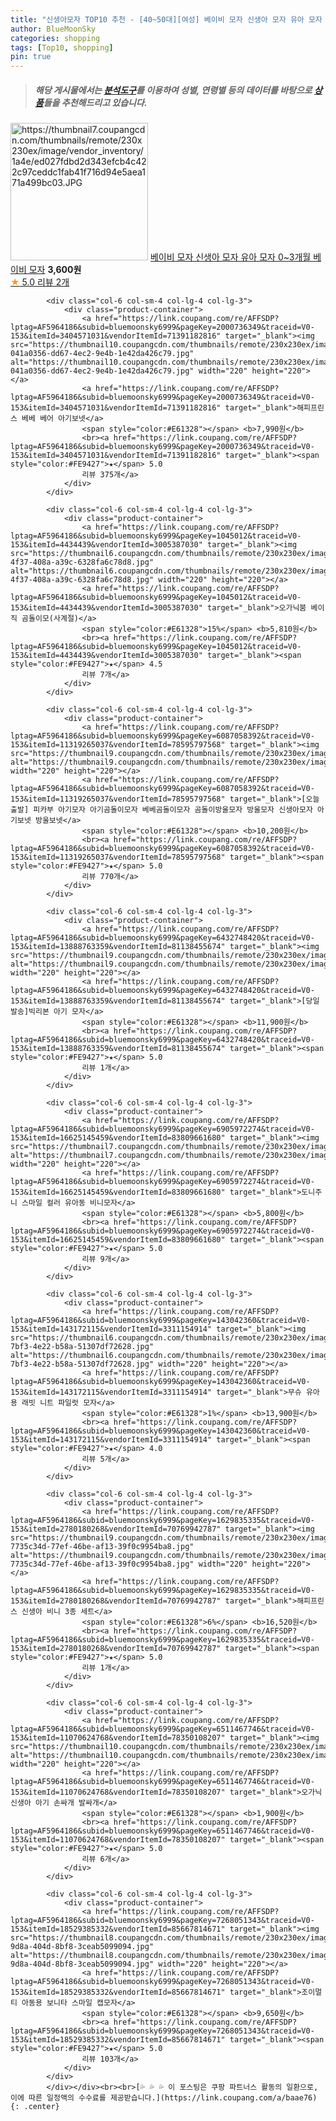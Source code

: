 ```yaml
---
title: "신생아모자 TOP10 추천 - [40~50대][여성] 베이비 모자 신생아 모자 유아 모자 0~3개월 베이비 모자"
author: BlueMoonSky
categories: shopping
tags: [Top10, shopping]
pin: true
---
```


> ##### 해당 게시물에서는 [**분석도구**](https://itemscout.io/)를 이용하여 **성별**, **연령별** 등의 데이터를 바탕으로 [**상품**](https://link.coupang.com/a/baae76)들을 추천해드리고 있습니다.
<div class="container"><div class="row">
            <div class="col-6 col-sm-4 col-lg-4 col-lg-3">
                <div class="product-container">
                    <a href="https://link.coupang.com/re/AFFSDP?lptag=AF5964186&subid=bluemoonsky6999&pageKey=6942988339&traceid=V0-153&itemId=16842308963&vendorItemId=84021508253" target="_blank"><img src="https://thumbnail7.coupangcdn.com/thumbnails/remote/230x230ex/image/vendor_inventory/1a4e/ed027fdbd2d343efcb4c422c97ceddc1fab41f716d94e5aea171a499bc03.JPG" alt="https://thumbnail7.coupangcdn.com/thumbnails/remote/230x230ex/image/vendor_inventory/1a4e/ed027fdbd2d343efcb4c422c97ceddc1fab41f716d94e5aea171a499bc03.JPG" width="220" height="220"></a>
                    <a href="https://link.coupang.com/re/AFFSDP?lptag=AF5964186&subid=bluemoonsky6999&pageKey=6942988339&traceid=V0-153&itemId=16842308963&vendorItemId=84021508253" target="_blank">베이비 모자 신생아 모자 유아 모자 0~3개월 베이비 모자</a>
                    <span style="color:#E61328"></span> <b>3,600원</b>
                    <br><a href="https://link.coupang.com/re/AFFSDP?lptag=AF5964186&subid=bluemoonsky6999&pageKey=6942988339&traceid=V0-153&itemId=16842308963&vendorItemId=84021508253" target="_blank"><span style="color:#FE9427">★</span> 5.0
                    리뷰 2개</a>
                </div>
            </div>
            
            <div class="col-6 col-sm-4 col-lg-4 col-lg-3">
                <div class="product-container">
                    <a href="https://link.coupang.com/re/AFFSDP?lptag=AF5964186&subid=bluemoonsky6999&pageKey=2000736349&traceid=V0-153&itemId=3404571031&vendorItemId=71391182816" target="_blank"><img src="https://thumbnail10.coupangcdn.com/thumbnails/remote/230x230ex/image/retail/images/14368597457768801-041a0356-dd67-4ec2-9e4b-1e42da426c79.jpg" alt="https://thumbnail10.coupangcdn.com/thumbnails/remote/230x230ex/image/retail/images/14368597457768801-041a0356-dd67-4ec2-9e4b-1e42da426c79.jpg" width="220" height="220"></a>
                    <a href="https://link.coupang.com/re/AFFSDP?lptag=AF5964186&subid=bluemoonsky6999&pageKey=2000736349&traceid=V0-153&itemId=3404571031&vendorItemId=71391182816" target="_blank">해피프린스 베베 베어 아기보넷</a>
                    <span style="color:#E61328"></span> <b>7,990원</b>
                    <br><a href="https://link.coupang.com/re/AFFSDP?lptag=AF5964186&subid=bluemoonsky6999&pageKey=2000736349&traceid=V0-153&itemId=3404571031&vendorItemId=71391182816" target="_blank"><span style="color:#FE9427">★</span> 5.0
                    리뷰 375개</a>
                </div>
            </div>
            
            <div class="col-6 col-sm-4 col-lg-4 col-lg-3">
                <div class="product-container">
                    <a href="https://link.coupang.com/re/AFFSDP?lptag=AF5964186&subid=bluemoonsky6999&pageKey=1045012&traceid=V0-153&itemId=4434439&vendorItemId=3005387030" target="_blank"><img src="https://thumbnail6.coupangcdn.com/thumbnails/remote/230x230ex/image/product/image/vendoritem/2015/11/10/3005387030/45171c8d-4f37-408a-a39c-6328fa6c78d8.jpg" alt="https://thumbnail6.coupangcdn.com/thumbnails/remote/230x230ex/image/product/image/vendoritem/2015/11/10/3005387030/45171c8d-4f37-408a-a39c-6328fa6c78d8.jpg" width="220" height="220"></a>
                    <a href="https://link.coupang.com/re/AFFSDP?lptag=AF5964186&subid=bluemoonsky6999&pageKey=1045012&traceid=V0-153&itemId=4434439&vendorItemId=3005387030" target="_blank">오가닉붐 베이직 곰돌이모(사계절)</a>
                    <span style="color:#E61328">15%</span> <b>5,810원</b>
                    <br><a href="https://link.coupang.com/re/AFFSDP?lptag=AF5964186&subid=bluemoonsky6999&pageKey=1045012&traceid=V0-153&itemId=4434439&vendorItemId=3005387030" target="_blank"><span style="color:#FE9427">★</span> 4.5
                    리뷰 7개</a>
                </div>
            </div>
            
            <div class="col-6 col-sm-4 col-lg-4 col-lg-3">
                <div class="product-container">
                    <a href="https://link.coupang.com/re/AFFSDP?lptag=AF5964186&subid=bluemoonsky6999&pageKey=6087058392&traceid=V0-153&itemId=11319265037&vendorItemId=78595797568" target="_blank"><img src="https://thumbnail9.coupangcdn.com/thumbnails/remote/230x230ex/image/vendor_inventory/3eca/437d62ac5f090061a95d7f13f56edaa88d3eafe51e2ed4e367e000db04c0.png" alt="https://thumbnail9.coupangcdn.com/thumbnails/remote/230x230ex/image/vendor_inventory/3eca/437d62ac5f090061a95d7f13f56edaa88d3eafe51e2ed4e367e000db04c0.png" width="220" height="220"></a>
                    <a href="https://link.coupang.com/re/AFFSDP?lptag=AF5964186&subid=bluemoonsky6999&pageKey=6087058392&traceid=V0-153&itemId=11319265037&vendorItemId=78595797568" target="_blank">[오늘출발] 피카부 아기모자 아기곰돌이모자 베베곰돌이모자 곰돌이방울모자 방울모자 신생아모자 아기보넷 방울보넷</a>
                    <span style="color:#E61328"></span> <b>10,200원</b>
                    <br><a href="https://link.coupang.com/re/AFFSDP?lptag=AF5964186&subid=bluemoonsky6999&pageKey=6087058392&traceid=V0-153&itemId=11319265037&vendorItemId=78595797568" target="_blank"><span style="color:#FE9427">★</span> 5.0
                    리뷰 770개</a>
                </div>
            </div>
            
            <div class="col-6 col-sm-4 col-lg-4 col-lg-3">
                <div class="product-container">
                    <a href="https://link.coupang.com/re/AFFSDP?lptag=AF5964186&subid=bluemoonsky6999&pageKey=6432748420&traceid=V0-153&itemId=13888763359&vendorItemId=81138455674" target="_blank"><img src="https://thumbnail9.coupangcdn.com/thumbnails/remote/230x230ex/image/vendor_inventory/ab47/eab4f488eca2e033a559cdb7033cfadeea043d37b354c2ca05e1d8bc8a53.jpg" alt="https://thumbnail9.coupangcdn.com/thumbnails/remote/230x230ex/image/vendor_inventory/ab47/eab4f488eca2e033a559cdb7033cfadeea043d37b354c2ca05e1d8bc8a53.jpg" width="220" height="220"></a>
                    <a href="https://link.coupang.com/re/AFFSDP?lptag=AF5964186&subid=bluemoonsky6999&pageKey=6432748420&traceid=V0-153&itemId=13888763359&vendorItemId=81138455674" target="_blank">[당일발송]빅리본 아기 모자</a>
                    <span style="color:#E61328"></span> <b>11,900원</b>
                    <br><a href="https://link.coupang.com/re/AFFSDP?lptag=AF5964186&subid=bluemoonsky6999&pageKey=6432748420&traceid=V0-153&itemId=13888763359&vendorItemId=81138455674" target="_blank"><span style="color:#FE9427">★</span> 5.0
                    리뷰 1개</a>
                </div>
            </div>
            
            <div class="col-6 col-sm-4 col-lg-4 col-lg-3">
                <div class="product-container">
                    <a href="https://link.coupang.com/re/AFFSDP?lptag=AF5964186&subid=bluemoonsky6999&pageKey=6905972274&traceid=V0-153&itemId=16625145459&vendorItemId=83809661680" target="_blank"><img src="https://thumbnail7.coupangcdn.com/thumbnails/remote/230x230ex/image/vendor_inventory/8e4e/b1cd30b4ffd826657dfdb18c7628dcc00b5d17e3a6fcd1b18781f3514adf.png" alt="https://thumbnail7.coupangcdn.com/thumbnails/remote/230x230ex/image/vendor_inventory/8e4e/b1cd30b4ffd826657dfdb18c7628dcc00b5d17e3a6fcd1b18781f3514adf.png" width="220" height="220"></a>
                    <a href="https://link.coupang.com/re/AFFSDP?lptag=AF5964186&subid=bluemoonsky6999&pageKey=6905972274&traceid=V0-153&itemId=16625145459&vendorItemId=83809661680" target="_blank">도니주니 스마일 컬러 유아동 비니모자</a>
                    <span style="color:#E61328"></span> <b>5,800원</b>
                    <br><a href="https://link.coupang.com/re/AFFSDP?lptag=AF5964186&subid=bluemoonsky6999&pageKey=6905972274&traceid=V0-153&itemId=16625145459&vendorItemId=83809661680" target="_blank"><span style="color:#FE9427">★</span> 5.0
                    리뷰 9개</a>
                </div>
            </div>
            
            <div class="col-6 col-sm-4 col-lg-4 col-lg-3">
                <div class="product-container">
                    <a href="https://link.coupang.com/re/AFFSDP?lptag=AF5964186&subid=bluemoonsky6999&pageKey=143042360&traceid=V0-153&itemId=143172115&vendorItemId=3311154914" target="_blank"><img src="https://thumbnail6.coupangcdn.com/thumbnails/remote/230x230ex/image/retail/images/2017/09/26/14/2/9525c3cf-7bf3-4e22-b58a-51307df72628.jpg" alt="https://thumbnail6.coupangcdn.com/thumbnails/remote/230x230ex/image/retail/images/2017/09/26/14/2/9525c3cf-7bf3-4e22-b58a-51307df72628.jpg" width="220" height="220"></a>
                    <a href="https://link.coupang.com/re/AFFSDP?lptag=AF5964186&subid=bluemoonsky6999&pageKey=143042360&traceid=V0-153&itemId=143172115&vendorItemId=3311154914" target="_blank">무슈 유아용 래빗 니트 파일럿 모자</a>
                    <span style="color:#E61328">1%</span> <b>13,900원</b>
                    <br><a href="https://link.coupang.com/re/AFFSDP?lptag=AF5964186&subid=bluemoonsky6999&pageKey=143042360&traceid=V0-153&itemId=143172115&vendorItemId=3311154914" target="_blank"><span style="color:#FE9427">★</span> 4.0
                    리뷰 5개</a>
                </div>
            </div>
            
            <div class="col-6 col-sm-4 col-lg-4 col-lg-3">
                <div class="product-container">
                    <a href="https://link.coupang.com/re/AFFSDP?lptag=AF5964186&subid=bluemoonsky6999&pageKey=1629835335&traceid=V0-153&itemId=2780180268&vendorItemId=70769942787" target="_blank"><img src="https://thumbnail9.coupangcdn.com/thumbnails/remote/230x230ex/image/retail/images/2208612575198271-7735c34d-77ef-46be-af13-39f0c9954ba8.jpg" alt="https://thumbnail9.coupangcdn.com/thumbnails/remote/230x230ex/image/retail/images/2208612575198271-7735c34d-77ef-46be-af13-39f0c9954ba8.jpg" width="220" height="220"></a>
                    <a href="https://link.coupang.com/re/AFFSDP?lptag=AF5964186&subid=bluemoonsky6999&pageKey=1629835335&traceid=V0-153&itemId=2780180268&vendorItemId=70769942787" target="_blank">해피프린스 신생아 비니 3종 세트</a>
                    <span style="color:#E61328">6%</span> <b>16,520원</b>
                    <br><a href="https://link.coupang.com/re/AFFSDP?lptag=AF5964186&subid=bluemoonsky6999&pageKey=1629835335&traceid=V0-153&itemId=2780180268&vendorItemId=70769942787" target="_blank"><span style="color:#FE9427">★</span> 5.0
                    리뷰 1개</a>
                </div>
            </div>
            
            <div class="col-6 col-sm-4 col-lg-4 col-lg-3">
                <div class="product-container">
                    <a href="https://link.coupang.com/re/AFFSDP?lptag=AF5964186&subid=bluemoonsky6999&pageKey=6511467746&traceid=V0-153&itemId=11070624768&vendorItemId=78350108207" target="_blank"><img src="https://thumbnail10.coupangcdn.com/thumbnails/remote/230x230ex/image/vendor_inventory/2312/8adb21a102701284573422a3745f9cbe7339f89e0c2507b9db4e43f2691a.jpg" alt="https://thumbnail10.coupangcdn.com/thumbnails/remote/230x230ex/image/vendor_inventory/2312/8adb21a102701284573422a3745f9cbe7339f89e0c2507b9db4e43f2691a.jpg" width="220" height="220"></a>
                    <a href="https://link.coupang.com/re/AFFSDP?lptag=AF5964186&subid=bluemoonsky6999&pageKey=6511467746&traceid=V0-153&itemId=11070624768&vendorItemId=78350108207" target="_blank">오가닉 신생아 아기 손싸개 발싸개</a>
                    <span style="color:#E61328"></span> <b>1,900원</b>
                    <br><a href="https://link.coupang.com/re/AFFSDP?lptag=AF5964186&subid=bluemoonsky6999&pageKey=6511467746&traceid=V0-153&itemId=11070624768&vendorItemId=78350108207" target="_blank"><span style="color:#FE9427">★</span> 5.0
                    리뷰 6개</a>
                </div>
            </div>
            
            <div class="col-6 col-sm-4 col-lg-4 col-lg-3">
                <div class="product-container">
                    <a href="https://link.coupang.com/re/AFFSDP?lptag=AF5964186&subid=bluemoonsky6999&pageKey=7268051343&traceid=V0-153&itemId=18529385332&vendorItemId=85667814671" target="_blank"><img src="https://thumbnail8.coupangcdn.com/thumbnails/remote/230x230ex/image/retail/images/2023/04/14/11/0/667552cb-9d8a-404d-8bf8-3ceab5099094.jpg" alt="https://thumbnail8.coupangcdn.com/thumbnails/remote/230x230ex/image/retail/images/2023/04/14/11/0/667552cb-9d8a-404d-8bf8-3ceab5099094.jpg" width="220" height="220"></a>
                    <a href="https://link.coupang.com/re/AFFSDP?lptag=AF5964186&subid=bluemoonsky6999&pageKey=7268051343&traceid=V0-153&itemId=18529385332&vendorItemId=85667814671" target="_blank">조이멀티 아동용 보니타 스마일 캡모자</a>
                    <span style="color:#E61328"></span> <b>9,650원</b>
                    <br><a href="https://link.coupang.com/re/AFFSDP?lptag=AF5964186&subid=bluemoonsky6999&pageKey=7268051343&traceid=V0-153&itemId=18529385332&vendorItemId=85667814671" target="_blank"><span style="color:#FE9427">★</span> 5.0
                    리뷰 103개</a>
                </div>
            </div>
            </div></div><br><br>[💦 💦 💦 이 포스팅은 쿠팡 파트너스 활동의 일환으로, 이에 따른 일정액의 수수료를 제공받습니다.](https://link.coupang.com/a/baae76){: .center}
